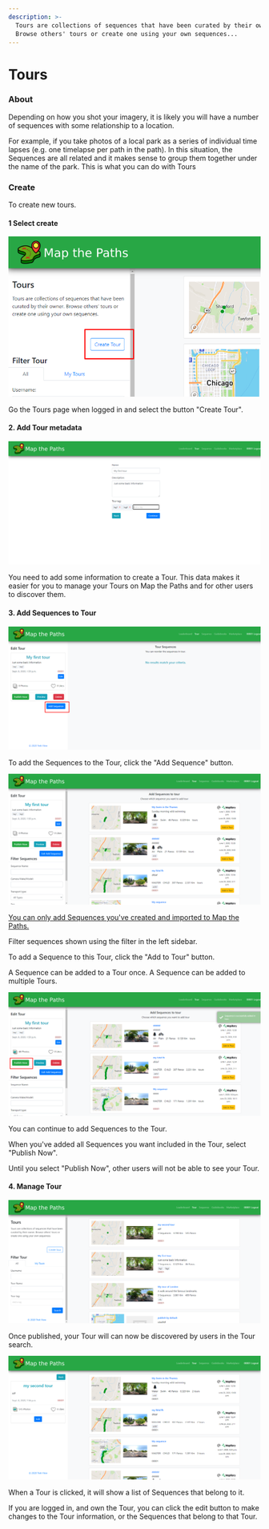 ```yaml
---
description: >-
  Tours are collections of sequences that have been curated by their owner.
  Browse others' tours or create one using your own sequences...
---
```


# Tours

### About

Depending on how you shot your imagery, it is likely you will have a number of sequences with some relationship to a location.

For example, if you take photos of a local park as a series of individual time lapses \(e.g. one timelapse per path in the path\). In this situation, the Sequences are all related and it makes sense to group them together under the name of the park. This is what you can do with Tours

### Create

To create new tours.

#### **1 Select create**

![MTP Create tour](../../../.gitbook/assets/create-tour.png)

Go the Tours page when logged in and select the button "Create Tour".

#### 2. Add Tour metadata

![MTP Create Tour](../../../.gitbook/assets/create-tour-info.png)

You need to add some information to create a Tour. This data makes it easier for you to manage your Tours on Map the Paths and for other users to discover them.

#### 3. Add Sequences to Tour

![MTP Add Sequences to Tour](../../../.gitbook/assets/add-sequence-to-tour.png)

To add the Sequences to the Tour, click the "Add Sequence" button.

![MTP Add Selected Sequences to Tour](../../../.gitbook/assets/add-sequence-select%20%281%29.png)

[You can only add Sequences you've created and imported to Map the Paths.](create.md)

Filter sequences shown using the filter in the left sidebar.

To add a Sequence to this Tour, click the "Add to Tour" button.

A Sequence can be added to a Tour once. A Sequence can be added to multiple Tours.

![MTP Sequence Added to Tour successfully and publish](../../../.gitbook/assets/publish-now.png)

You can continue to add Sequences to the Tour.

When you've added all Sequences you want included in the Tour, select "Publish Now".

Until you select "Publish Now", other users will not be able to see your Tour.

#### 4. Manage Tour

![MTP Tour List](../../../.gitbook/assets/8fbfe6ae-1d8f-4374-b3a8-1698f011f2e6.png)

Once published, your Tour will can now be discovered by users in the Tour search.

![MTP View Tour](../../../.gitbook/assets/3597a2e7-1662-4759-96f1-c880ddfc87d2.png)

When a Tour is clicked, it will show a list of Sequences that belong to it.

If you are logged in, and own the Tour, you can click the edit button to make changes to the Tour information, or the Sequences that belong to that Tour.


